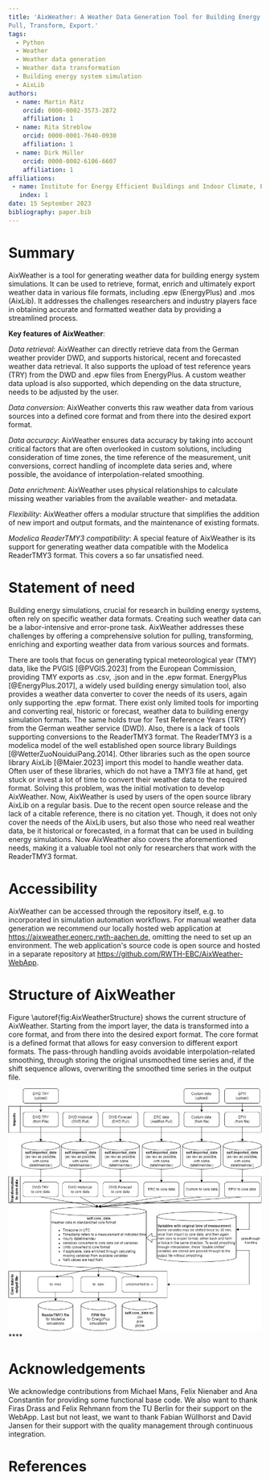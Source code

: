 ```yaml
---
title: 'AixWeather: A Weather Data Generation Tool for Building Energy System Simulations. 
Pull, Transform, Export.'
tags:
  - Python
  - Weather
  - Weather data generation
  - Weather data transformation
  - Building energy system simulation
  - AixLib
authors:
  - name: Martin Rätz
    orcid: 0000-0002-3573-2872
    affiliation: 1
  - name: Rita Streblow
    orcid: 0000-0001-7640-0930
    affiliation: 1
  - name: Dirk Müller
    orcid: 0000-0002-6106-6607
    affiliation: 1
affiliations:
 - name: Institute for Energy Efficient Buildings and Indoor Climate, E.ON Energy Research Center, RWTH Aachen University, Germany
   index: 1
date: 15 September 2023
bibliography: paper.bib
---
```


# Summary

AixWeather is a tool for generating weather data for building energy system simulations. 
It can be used to retrieve, format, enrich and ultimately export weather data in various file formats, 
including .epw (EnergyPlus) and .mos (AixLib).
It addresses the challenges researchers and industry players face in obtaining accurate and 
formatted weather data by providing a streamlined process.

**Key features of AixWeather**:

*Data retrieval*: AixWeather can directly retrieve data from the German weather provider DWD, and 
supports historical, recent and forecasted weather data retrieval. It also supports the upload 
of test reference years (TRY) from the DWD and .epw files from EnergyPlus. A custom weather data 
upload is also supported, which depending on the data structure, needs to be adjusted by the user.

*Data conversion*: AixWeather converts this raw weather data from various sources into a 
defined core format and from there into the desired export format.

*Data accuracy*: AixWeather ensures data accuracy by taking into account critical factors that are 
often overlooked in custom solutions, including consideration of time zones, 
the time reference of the measurement, unit conversions, correct handling of incomplete data series 
and, where possible, the avoidance of interpolation-related smoothing.

*Data enrichment*: AixWeather uses physical relationships to calculate missing weather variables
from the available weather- and metadata.

*Flexibility*: AixWeather offers a modular structure that simplifies the addition of new import and
output formats, and the maintenance of existing formats.

*Modelica ReaderTMY3 compatibility*: A special feature of AixWeather is its support for generating 
weather data compatible with the Modelica ReaderTMY3 format. This covers a so far unsatisfied need.

[//]: # (AixWeather empowers researchers and professionals working in building energy systems by streamlining )

[//]: # (the weather data generation process. It ensures the availability of high-quality weather data, )

[//]: # (enabling researchers to focus on their essential work in the field of building energy systems.)

# Statement of need

Building energy simulations, crucial for research in building energy systems, 
often rely on specific weather data formats. Creating such weather data can be a 
labor-intensive and error-prone task. AixWeather addresses these challenges by offering 
a comprehensive solution for pulling, transforming, enriching and exporting weather data from 
various sources and formats.

There are tools that focus on generating typical meteorological year (TMY) data, like the PVGIS [@PVGIS.2023]
from the European Commission, providing TMY exports as .csv, .json and in the .epw format.
EnergyPlus [@EnergyPlus.2017], a widely used building energy simulation tool, also provides a 
weather data converter to cover the needs of its users, again only supporting the .epw format.
There exist only limited tools for importing and converting real, historic or forecast, weather 
data to building energy simulation formats.
The same holds true for Test Reference Years (TRY) from the German weather service (DWD). 
Also, there is a lack of tools supporting conversions to the ReaderTMY3 format.
The ReaderTMY3 is a modelica model of the well established open source library Buildings
[@WetterZuoNouiduiPang.2014].
Other libraries such as the open source library AixLib [@Maier.2023] import this model
to handle weather data.
Often user of these libraries, which do not have a TMY3 file at hand, get stuck or invest a lot of 
time to convert their weather data to the required format.
Solving this problem, was the initial motivation to develop AixWeather.
Now, AixWeather is used by users of the open source library AixLib on a regular basis. Due to the 
recent open source release and the lack of a citable reference, there is no citation yet.
Though, it does not only cover the needs of the AixLib users, but also those who need real 
weather data, be it historical or forecasted, in a format that can be used in building energy 
simulations. 
Now AixWeather also covers the aforementioned needs, making 
it a valuable tool not only for researchers that work with the ReaderTMY3 format.


# Accessibility

AixWeather can be accessed through the repository itself, e.g. to incorporated in simulation 
automation workflows.
For manual weather data generation we recommend our locally hosted web application at 
https://aixweather.eonerc.rwth-aachen.de, omitting the need to set up an environment.
The web application's source code is open source and hosted in a separate repository at 
https://github.com/RWTH-EBC/AixWeather-WebApp.

# Structure of AixWeather

Figure \autoref{fig:AixWeatherStructure} shows the current structure of AixWeather. 
Starting from the import layer, the data is transformed into a core format, and from there into the
desired export format. The core format is a defined format that allows for easy conversion to
different export formats. The pass-through handling avoids avoidable interpolation-related 
smoothing, through storing the original unsmoothed time series and, if the shift sequence 
allows, overwriting the smoothed time series in the output file.

![Structure of AixWeather.\label{fig:AixWeatherStructure}](Overview_WeatherTool.png)****

# Acknowledgements

We acknowledge contributions from Michael Mans, Felix Nienaber and Ana Constantin for providing 
some functional base code.
We also want to thank Firas Drass and Felix Rehmann from the TU Berlin for their support on the 
WebApp.
Last but not least, we want to thank Fabian Wüllhorst and David Jansen for their support with the 
quality management through continuous integration.

# References